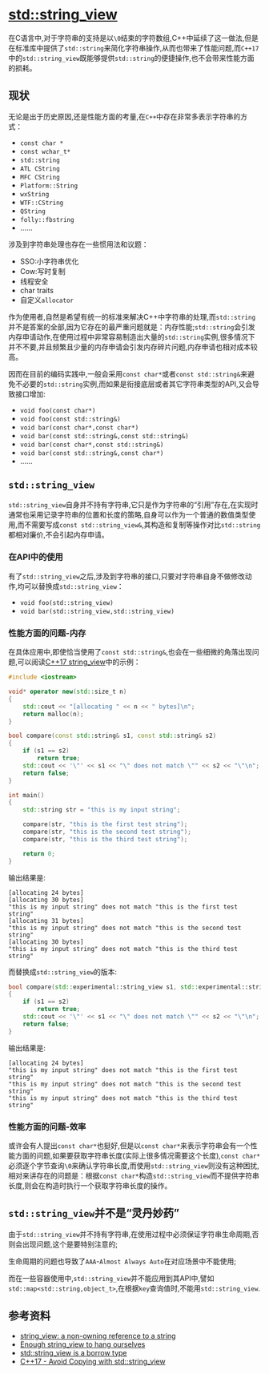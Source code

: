 # [std::string_view](https://en.cppreference.com/w/cpp/header/string_view)

在C语言中,对于字符串的支持是以`\0`结束的字符数组,C++中延续了这一做法,但是在标准库中提供了`std::string`来简化字符串操作,从而也带来了性能问题,而`C++17`中的`std::string_view`既能够提供`std::string`的便捷操作,也不会带来性能方面的损耗。

## 现状

无论是出于历史原因,还是性能方面的考量,在`C++`中存在非常多表示字符串的方式：

- `const char *`
- `const wchar_t*`
- `std::string`
- `ATL CString`
- `MFC CString`
- `Platform::String`
- `wxString`
- `WTF::CString`
- `QString`
- `folly::fbstring`
- ......

涉及到字符串处理也存在一些惯用法和议题：

- SSO:小字符串优化
- Cow:写时复制
- 线程安全
- char traits
- 自定义`allocator`

作为使用者,自然是希望有统一的标准来解决C++中字符串的处理,而`std::string`并不是答案的全部,因为它存在的最严重问题就是：内存性能;`std::string`会引发内存申请动作,在使用过程中非常容易制造出大量的`std::string`实例,很多情况下并不不要,并且频繁且少量的内存申请会引发内存碎片问题,内存申请也相对成本较高。

因而在目前的编码实践中,一般会采用`const char*`或者`const std::string&`来避免不必要的`std::string`实例,而如果是衔接底层或者其它字符串类型的API,又会导致接口增加:

- `void foo(const char*)`
- `void foo(const std::string&)`
- `void bar(const char*,const char*)`
- `void bar(const std::string&,const std::string&)`
- `void bar(const char*,const std::string&)`
- `void bar(const std::string&,const char*)`
- ......

## `std::string_view`

`std::string_view`自身并不持有字符串,它只是作为字符串的“引用”存在,在实现时通常也采用记录字符串的位置和长度的策略,自身可以作为一个普通的数值类型使用,而不需要写成`const std::string_view&`,其构造和复制等操作对比`std::string`都相对廉价,不会引起内存申请。

### 在API中的使用

有了`std::string_view`之后,涉及到字符串的接口,只要对字符串自身不做修改动作,均可以替换成`std::string_view`：

- `void foo(std::string_view)`
- `void bar(std::string_view,std::string_view)`

### 性能方面的问题-内存

在具体应用中,即使恰当使用了`const std::string&`,也会在一些细微的角落出现问题,可以阅读[C++17 string_view](https://skebanga.github.io/string-view/)中的示例：

```C++
#include <iostream>

void* operator new(std::size_t n)
{
    std::cout << "[allocating " << n << " bytes]\n";
    return malloc(n);
}

bool compare(const std::string& s1, const std::string& s2)
{
    if (s1 == s2)
        return true;
    std::cout << '\"' << s1 << "\" does not match \"" << s2 << "\"\n";
    return false;
}

int main()
{
    std::string str = "this is my input string";

    compare(str, "this is the first test string");
    compare(str, "this is the second test string");
    compare(str, "this is the third test string");

    return 0;
}
```

输出结果是:

```Cmd
[allocating 24 bytes]
[allocating 30 bytes]
"this is my input string" does not match "this is the first test string"
[allocating 31 bytes]
"this is my input string" does not match "this is the second test string"
[allocating 30 bytes]
"this is my input string" does not match "this is the third test string"
```

而替换成`std::string_view`的版本:

```C++
bool compare(std::experimental::string_view s1, std::experimental::string_view s2)
{
    if (s1 == s2)
        return true;
    std::cout << '\"' << s1 << "\" does not match \"" << s2 << "\"\n";
    return false;
}
```

输出结果是:

```Cmd
[allocating 24 bytes]
"this is my input string" does not match "this is the first test string"
"this is my input string" does not match "this is the second test string"
"this is my input string" does not match "this is the third test string"
```

### 性能方面的问题-效率

或许会有人提出`const char*`也挺好,但是以`const char*`来表示字符串会有一个性能方面的问题,如果要获取字符串长度(实际上很多情况需要这个长度),`const char*`必须逐个字节查询`\0`来确认字符串长度,而使用`std::string_view`则没有这种困扰,相对来讲存在的问题是：根据`const char*`构造`std::string_view`而不提供字符串长度,则会在构造时执行一个获取字符串长度的操作。

## `std::string_view`并不是“灵丹妙药”

由于`std::string_view`并不持有字符串,在使用过程中必须保证字符串生命周期,否则会出现问题,这个是要特别注意的;

生命周期的问题也导致了`AAA`-`Almost Always Auto`在对应场景中不能使用;

而在一些容器使用中,`std::string_view`并不能应用到其API中,譬如`std::map<std::string,object_t>`,在根据`key`查询值时,不能用`std::string_view`.

## 参考资料

- [string_view: a non-owning reference to a string](http://www.open-std.org/jtc1/sc22/wg21/docs/papers/2014/n3921.html)
- [Enough string_view to hang ourselves](http://cppconf.ru/talks/day-1/track-a/5.pdf)
- [std::string_view is a borrow type](https://quuxplusone.github.io/blog/2018/03/27/string-view-is-a-borrow-type/)
- [C++17 - Avoid Copying with std::string_view](http://www.modernescpp.com/index.php/c-17-avoid-copying-with-std-string-view)
